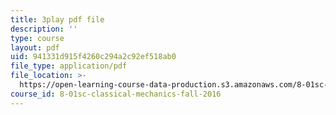 ```yaml
---
title: 3play pdf file
description: ''
type: course
layout: pdf
uid: 941331d915f4260c294a2c92ef518ab0
file_type: application/pdf
file_location: >-
  https://open-learning-course-data-production.s3.amazonaws.com/8-01sc-classical-mechanics-fall-2016/941331d915f4260c294a2c92ef518ab0_bEpq3yjismU.pdf
course_id: 8-01sc-classical-mechanics-fall-2016
---
```

